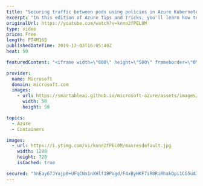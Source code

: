 ```yaml
---
title: "Securing traffic between pods using policies in Azure Kubernetes Service | Azure Tips and Tricks"
excerpt: "In this edition of Azure Tips and Tricks, you'll learn how to secure traffic between pods using network policies in Azure Kubernetes Service (AKS). Securing traffic between components in your Kubernetes cluster is very important, and you can do it with the Azure Kubernetes Service network policies."
originalUrl: https://youtube.com/watch?v=knnn2fPEL0M
type: video
price: Free
length: PT4M16S
publishedDateTime: 2019-12-03T16:05:40Z
heat: 50

featuredContent: "<iframe width=\"800\" height=\"500\" frameborder=\"0\" src=\"https://www.youtube.com/embed/knnn2fPEL0M\" allow=\"accelerometer; autoplay; encrypted-media; gyroscope; picture-in-picture\" allowfullscreen></iframe>"

provider:
  name: Microsoft
  domain: microsoft.com
  images:
    - url: https://smartableai.github.io/microsoft-azure/assets/images/organizations/microsoft.com-50x50.jpg
      width: 50
      height: 50

topics:
  - Azure
  - Containers

images:
  - url: https://i.ytimg.com/vi/knnn2fPEL0M/maxresdefault.jpg
    width: 1280
    height: 720
    isCached: true

secured: "hnEay67JYajp0+UFqCNx1nXHlf1BPogd/F4xByHKF7iR0RiRhakOpi1CG5uAIjW7Vg7SvZIig6EVF0z/CXNm9yO/YvQpG3J98ifB/TOqHDPbivkItlfBB0eAg30cDRspmDO7H/I05fiMxHe2O4FlRrpO+MhAI3f3zd5kZ2BVEDv6T9oyyAo3AJX+Ku66WownUPMY9K4fkSekg5WC6oQuhQrJdTyWtLhs9Ft7OBL03NhVt9hJix+YYHCBXGSb5o3GZG0tkCxdcdcOwr9iRSVs3wwRdGVAq1iU9zfqnceW/Sq+15JezQY0IhVgdLUyma615TIZEaIUNY4yBb9rZft10f3AeGy6NwVD6RtCfX+q9AF6FxzBADFP9+Hu47mEDVKoarMO2Le8H6d/P7pRurros6IzPtQl0jWqJTn5ygsgGKs=;y5hgTtG2zYDCVZYKiaSywA=="
---
```


